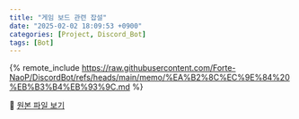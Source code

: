 ```yaml
---
title: "게임 보드 관련 잡설"
date: "2025-02-02 18:09:53 +0900"
categories: [Project, Discord_Bot]
tags: [Bot]
---
```


{% remote_include https://raw.githubusercontent.com/Forte-NaoP/DiscordBot/refs/heads/main/memo/%EA%B2%8C%EC%9E%84%20%EB%B3%B4%EB%93%9C.md %}

<p>🔗 <a href="https://github.com/Forte-NaoP/DiscordBot/blob/main/memo/%EA%B2%8C%EC%9E%84%20%EB%B3%B4%EB%93%9C.md" target="_blank">원본 파일 보기</a></p>
